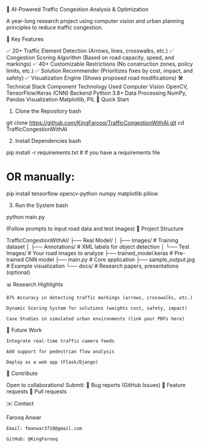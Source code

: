 🚦 AI-Powered Traffic Congestion Analysis & Optimization

A year-long research project using computer vision and urban planning principles to reduce traffic congestion.

📌 Key Features

✅ 20+ Traffic Element Detection (Arrows, lines, crosswalks, etc.)
✅ Congestion Scoring Algorithm (Based on road capacity, speed, and markings)
✅ 40+ Customizable Restrictions (No construction zones, policy limits, etc.)
✅ Solution Recommender (Prioritizes fixes by cost, impact, and safety)
✅ Visualization Engine (Shows proposed road modifications)
🛠️ Technical Stack
Component	Technology Used
Computer Vision	OpenCV, TensorFlow/Keras (CNN)
Backend	Python 3.8+
Data Processing	NumPy, Pandas
Visualization	Matplotlib, PIL
🚀 Quick Start
1. Clone the Repository
bash

git clone https://github.com/KingFarooq/TrafficCongestionWithAI.git
cd TrafficCongestionWithAI

2. Install Dependencies
bash

pip install -r requirements.txt  # If you have a requirements file
# OR manually:
pip install tensorflow opencv-python numpy matplotlib pillow

3. Run the System
bash

python main.py

(Follow prompts to input road data and test images)
📂 Project Structure

TrafficCongestionWithAI/
├── Real Model/
│   ├── Images/           # Training dataset
│   ├── Annotations/      # XML labels for object detection
│   └── Test Images/      # Your road images to analyze
├── trained_model.keras   # Pre-trained CNN model
├── main.py               # Core application
├── sample_output.jpg     # Example visualization
└── docs/                 # Research papers, presentations (optional)

📊 Research Highlights

    87% Accuracy in detecting traffic markings (arrows, crosswalks, etc.)

    Dynamic Scoring System for solutions (weights cost, safety, impact)

    Case Studies in simulated urban environments (link your PDFs here)

🎯 Future Work

    Integrate real-time traffic camera feeds

    Add support for pedestrian flow analysis

    Deploy as a web app (Flask/Django)

🤝 Contribute

Open to collaborations! Submit:
🔹 Bug reports (GitHub Issues)
🔹 Feature requests
🔹 Pull requests

✉️ Contact

Farooq Anwar

    Email: fmanwar3710@gmail.com

    GitHub: @KingFarooq
